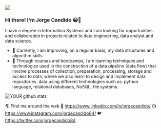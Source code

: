 <img src="https://github.com/pr2tik1/pr2tik1/blob/master/IMAGE-NAME">

### Hi there! I'm Jorge Candido 😀👋

I have a degree in Information Systems and I am looking for opportunities and collaboration in projects related to data engineering, data analyst and data science.
- 🔭 Currently, I am improving, on a regular basis, my data structures and algorithm skills.
- 🤝 Through courses and bootcamps, I am learning techniques and technologies used in the construction of a data pipeline (data flow) that involve processes of collection, preparation, processing, storage and access to data, where we also learn to design and implement data repositories. data using different technologies such as: python language, relational databases, NoSQL, file systems.

![YOUR github stats](https://github-readme-stats.vercel.app/api?username=JorgeCandido)

🌎 Find me around the web 
💼 https://www.linkedin.com/in/jorgecandido/ 
📺 https://www.instagram.com/jorgecandido84/ 
🐦 https://twitter.com/jorgecandido84

<!--
### Hi there 👋
**JorgeCandido/JorgeCandido** is a ✨ _special_ ✨ repository because its `README.md` (this file) appears on your GitHub profile.

Here are some ideas to get you started:

- 🔭 I’m currently working on ...
- 🌱 I’m currently learning ...
- 👯 I’m looking to collaborate on ...
- 🤔 I’m looking for help with ...
- 💬 Ask me about ...
- 📫 How to reach me: ...
- 😄 Pronouns: ...
- ⚡ Fun fact: ...
-->

